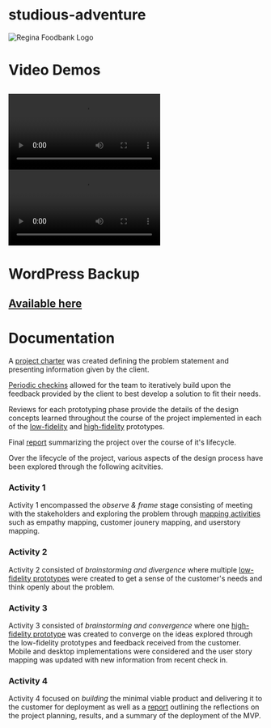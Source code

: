 # studious-adventure
![Regina Foodbank Logo](https://pears.softsys.ca/wp-content/themes/siteTheme/images/logo.png)

# Video Demos
![demo 0](https://user-images.githubusercontent.com/70604257/162843438-fe6f924d-7681-4bc4-969f-248ff7c2ed1e.mov)    ![demo 1](https://user-images.githubusercontent.com/70604257/162843538-f36f9ed8-9935-4926-94ff-c93e4ee9e9f8.mov)
---
# WordPress Backup
[Available here](https://github.com/teampears/studious-adventure/releases/tag/wp-backup)
---
# Documentation

A [project charter](Documentation/ProjectCharter.md) was created defining the problem statement and presenting information given by the client.

[Periodic checkins](Documentation/Client-checkin-summary-notes.md) allowed for the team to iteratively build upon the feedback provided by the client to best develop a solution to fit their needs.

Reviews for each prototyping phase provide the details of the design concepts learned throughout the course of the project implemented in each of the [low-fidelity](Prototyping/Low%20Fidelity%20Prototypes/) and [high-fidelity](Prototyping/High%20Fidelity%20Prototype/) prototypes.

Final [report](Report/) summarizing the project over the course of it's lifecycle.

Over the lifecycle of the project, various aspects of the design process have been explored through the following acitvities.

### Activity 1
Activity 1 encompassed the *observe & frame* stage consisting of meeting with the stakeholders and exploring the problem through [mapping activities](Mapping%20Activities/) such as empathy mapping, customer jounery mapping, and userstory mapping.

### Activity 2
Activity 2 consisted of *brainstorming and divergence* where multiple [low-fidelity prototypes](Prototyping/Low%20Fidelity%20Prototypes/) were created to get a sense of the customer's needs and think openly about the problem.

### Activity 3
Activity 3 consisted of *brainstorming and convergence* where one [high-fidelity prototype](Prototyping/High%20Fidelity%20Prototype/) was created to converge on the ideas explored through the low-fidelity prototypes and feedback received from the customer. Mobile and desktop implementations were considered and the user story mapping was updated with new information from recent check in.

### Activity 4
Activity 4 focused on *building* the minimal viable product and delivering it to the customer for deployment as well as a [report](Report/) outlining the reflections on the project planning, results, and a summary of the deployment of the MVP.
